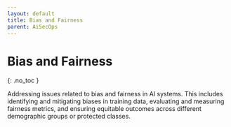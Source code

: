 ```yaml
---
layout: default
title: Bias and Fairness
parent: AiSecOps
---
```


# Bias and Fairness
{: .no_toc }



Addressing issues related to bias and fairness in AI systems. This includes identifying and mitigating biases in training data, evaluating and measuring fairness metrics, and ensuring equitable outcomes across different demographic groups or protected classes.

